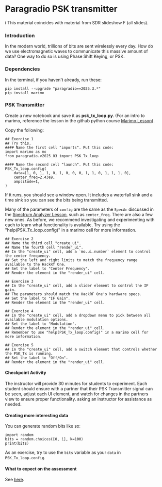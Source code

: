 # Paragradio PSK transmitter

ℹ️ This material coincides with material from SDR slideshow F (all slides).

### Introduction

In the modern world, trillions of bits are sent wirelessly every day. How do we use electromagnetic waves to communicate this massive amount of data? One way to do so is using Phase Shift Keying, or PSK.

### Dependencies

In the terminal, if you haven't already, run these:

```
pip install --upgrade "paragradio==2025.3.*"
pip install marimo
```

### PSK Transmitter

Create a new notebook and save it as **psk_tx_loop.py**. (For an intro to marimo, reference the lesson in the github python course [Marimo Lesson](https://github.com/python-can-define-radio/python-course/blob/main/classroom_activities/Ch02_Advanced/01_marimo.md)).

Copy the following:

```python3
## Exercise 1
## Try this.
#### Name the first cell "imports". Put this code:
import marimo as mo
from paragradio.v2025_03 import PSK_Tx_loop

#### Name the second cell "launch". Put this code:
PSK_Tx_loop.config(
    data=[1, 0, 1, 1, 0, 1, 0, 0, 0, 1, 1, 0, 1, 1, 1, 0],
    center_freq=2.43e9,
    amplitude=1,
)
```

If it runs, you should see a window open. It includes a waterfall sink and a time sink so you can see the bits being transmitted.

Many of the parameters of `config` are the same as the `SpecAn` discussed in the [Spectrum Analyzer Lesson](https://github.com/python-can-define-radio/sdr-course/blob/main/classroom_activities/Ch01_Diving_in_Headfirst/020_Spec_A_paragradio.md), such as `center_freq`. There are also a few new ones. As before, we recommend investigating and experimenting with each to learn what functionality is available. Try using the "help(PSK_Tx_loop.config)" in a marimo cell for more information.

```python3
## Exercise 2
## Name the third cell "create_ui". 
## Name the fourth cell "render_ui".
## In the "create_ui" cell, add a `mo.ui.number` element to control the center frequency.
## Set the left and right limits to match the frequency range available to the HackRf One.
## Set the label to "Center Frequency".
## Render the element in the "render_ui" cell.
```

```python3
## Exercise 3
## In the "create_ui" cell, add a slider element to control the IF gain.  
## The parameters should match the HackRF One's hardware specs.
## Set the label to "IF Gain".
## Render the element in the "render_ui" cell.
```

```python3
## Exercise 4
## In the "create_ui" cell, add a dropdown menu to pick between all available modulation options.
## Set the label to "Modulation".
## Render the element in the "render_ui" cell.
## Remember to use "help(PSK_Tx_loop.config)" in a marimo cell for more information.
```

```python3
## Exercise 5
## In the "create_ui" cell, add a switch element that controls whether the PSK_Tx is running.
## Set the label to "Off/On".
## Render the element in the "render_ui" cell.
```


#### Checkpoint Activity

The instructor will provide 30 minutes for students to experiment. Each student should ensure with a partner that their PSK Transmitter signal can be seen, adjust each UI element, and watch for changes in the partners view to ensure proper functionality. asking an instructor for assistance as needed.

#### Creating more interesting data

You can generate random bits like so:

```python3
import random
bits = random.choices([0, 1], k=100)
print(bits)
```

As an exercise, try to use the `bits` variable as your `data` in `PSK_Tx_loop.config`.

#### What to expect on the assessment

See [here](https://github.com/python-can-define-radio/sdr-course/blob/main/classroom_activities/Ch01_Diving_in_Headfirst/020_Spec_A_paragradio.md#what-to-expect-on-the-assessment).
